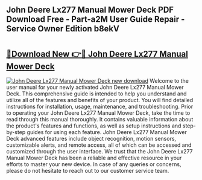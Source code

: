 ## John Deere Lx277 Manual Mower Deck PDF Download Free - Part-a2M User Guide Repair - Service Owner Edition b8ekV

# <h2><a href="http://bc60490.oget.top/?id=John+Deere+Lx277+Manual+Mower+Deck">🔗Download New 👉🔴 John Deere Lx277 Manual Mower Deck</a></h2>

[![John Deere Lx277 Manual Mower Deck new download](https://i.imgur.com/5g1atiW.png)](http://bc60490.oget.top/?id=John+Deere+Lx277+Manual+Mower+Deck)
Welcome to the user manual for your newly activated John Deere Lx277 Manual Mower Deck. This comprehensive guide is intended to help you understand and utilize all of the features and benefits of your product. You will find detailed instructions for installation, usage, maintenance, and troubleshooting. Prior to operating your John Deere Lx277 Manual Mower Deck, take the time to read through this manual thoroughly. It contains valuable information about the product's features and functions, as well as setup instructions and step-by-step guides for using each feature. John Deere Lx277 Manual Mower Deck advanced features include object recognition, motion sensors, customizable alerts, and remote access, all of which can be accessed and customized through the user interface. We trust that the John Deere Lx277 Manual Mower Deck has been a reliable and effective resource in your efforts to master your new device. In case of any queries or concerns, please do not hesitate to reach out to our customer service team.
